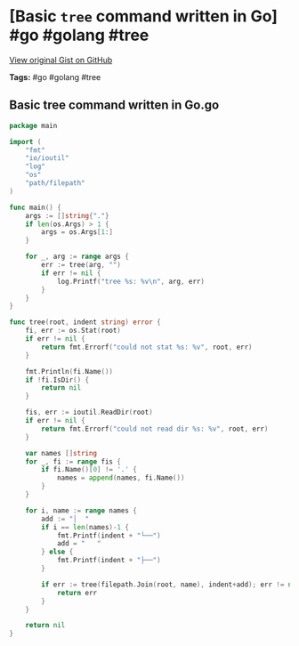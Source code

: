 # [Basic `tree` command written in Go] #go #golang #tree

[View original Gist on GitHub](https://gist.github.com/Integralist/252aa731f5aee6933f4bbc96bdceb921)

**Tags:** #go #golang #tree

## Basic tree command written in Go.go

```go
package main

import (
	"fmt"
	"io/ioutil"
	"log"
	"os"
	"path/filepath"
)

func main() {
	args := []string{"."}
	if len(os.Args) > 1 {
		args = os.Args[1:]
	}

	for _, arg := range args {
		err := tree(arg, "")
		if err != nil {
			log.Printf("tree %s: %v\n", arg, err)
		}
	}
}

func tree(root, indent string) error {
	fi, err := os.Stat(root)
	if err != nil {
		return fmt.Errorf("could not stat %s: %v", root, err)
	}

	fmt.Println(fi.Name())
	if !fi.IsDir() {
		return nil
	}

	fis, err := ioutil.ReadDir(root)
	if err != nil {
		return fmt.Errorf("could not read dir %s: %v", root, err)
	}

	var names []string
	for _, fi := range fis {
		if fi.Name()[0] != '.' {
			names = append(names, fi.Name())
		}
	}

	for i, name := range names {
		add := "│  "
		if i == len(names)-1 {
			fmt.Printf(indent + "└──")
			add = "   "
		} else {
			fmt.Printf(indent + "├──")
		}

		if err := tree(filepath.Join(root, name), indent+add); err != nil {
			return err
		}
	}

	return nil
}
```

